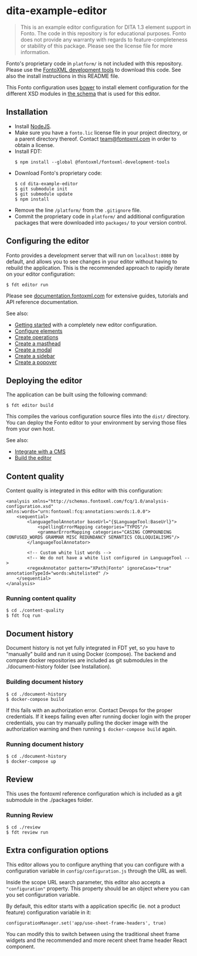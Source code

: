 # dita-example-editor

> This is an example editor configuration for DITA 1.3 element support in Fonto. The code in this repository is for
  educational purposes. Fonto does not provide any warranty with regards to feature-completeness or stability of this
  package. Please see the license file for more information.

Fonto's proprietary code in `platform/` is not included with this repository. Please use the [FontoXML
development tools](https://www.npmjs.com/package/@fontoxml/fontoxml-development-tools) to download this code. See also
the install instructions in this README file.

This Fonto configuration uses [bower](https://bower.io) to install element configuration for the different XSD modules
in [the schema](https://github.com/fontoxml/dita-example-schema-bundle) that is used for this editor.


## Installation

- Install [NodeJS](https://nodejs.org).
- Make sure you have a `fonto.lic` license file in your project directory, or a parent directory thereof. Contact
  [team@fontoxml.com](team@fontoxml.com) in order to obtain a license.
- Install FDT:
  ```
  $ npm install --global @fontoxml/fontoxml-development-tools
  ```
- Download Fonto's proprietary code:
  ```
  $ cd dita-example-editor
  $ git submodule init
  $ git submodule update
  $ npm install
  ```
- Remove the line `/platform/` from the `.gitignore` file.
- Commit the proprietary code in `platform/` and additional configuration packages that were downloaded into `packages/`
  to your version control.


## Configuring the editor

Fonto provides a development server that will run on `localhost:8080` by default, and allows you to see changes in your
editor without having to rebuild the application. This is the recommended approach to rapidly iterate on your editor
configuration:

```
$ fdt editor run
```

Please see [documentation.fontoxml.com](https://documentation.fontoxml.com/) for extensive guides, tutorials and API
reference documentation.

See also:
- [Getting started](https://documentation.fontoxml.com/editor/latest/getting-started-30015568.html) with a completely
  new editor configuration.
- [Configure elements](https://documentation.fontoxml.com/editor/latest/configure-elements-30024973.html)
- [Create operations](https://documentation.fontoxml.com/editor/latest/create-operations-30015649.html)
- [Create a masthead](https://documentation.fontoxml.com/editor/latest/create-a-masthead-30015704.html)
- [Create a modal](https://documentation.fontoxml.com/editor/latest/create-a-modal-25591873.html)
- [Create a sidebar](https://documentation.fontoxml.com/editor/latest/create-a-sidebar-25591877.html)
- [Create a popover](https://documentation.fontoxml.com/editor/latest/create-a-popover-30032241.html)


## Deploying the editor

The application can be built using the following command:

```
$ fdt editor build
```

This compiles the various configuration source files into the `dist/` directory. You can deploy the Fonto editor to your
environment by serving those files from your own host.

See also:

- [Integrate with a CMS](https://documentation.fontoxml.com/editor/latest/integrate-with-a-cms-3099086.html)
- [Build the editor](https://documentation.fontoxml.com/editor/latest/build-the-editor-25591923.html)


## Content quality

Content quality is integrated in this editor with this configuration:
```
<analysis xmlns="http://schemas.fontoxml.com/fcq/1.0/analysis-configuration.xsd" xmlns:words="urn:fontoxml:fcq:annotations:words:1.0.0">
	<sequential>
		<languageToolAnnotator baseUrl="{$LanguageTool:BaseUrl}">
			<spellingErrorMapping categories="TYPOS"/>
			<grammarErrorMapping categories="CASING COMPOUNDING CONFUSED_WORDS GRAMMAR MISC REDUNDANCY SEMANTICS COLLOQUIALISMS"/>
		</languageToolAnnotator>

		<!-- Custom white list words -->
		<!-- We do not have a white list configured in LanguageTool -->
		<regexAnnotator pattern="XPath|Fonto" ignoreCase="true" annotationTypeId="words:whitelisted" />
	</sequential>
</analysis>
```


### Running content quality

```
$ cd ./content-quality
$ fdt fcq run
```


## Document history

Document history is not yet fully integrated in FDT yet, so you have to "manually" build and run it
using Docker (compose).
The backend and compare docker repositories are included as git submodules in the ./document-history
folder (see Installation).


### Building document history

```
$ cd ./document-history
$ docker-compose build
```

If this fails with an authorization error. Contact Devops for the proper credentials.
If it keeps failing even after running docker login with the proper credentials, you can try
manually pulling the docker image with the authorization warning and then running
`$ docker-compose build` again.


### Running document history

```
$ cd ./document-history
$ docker-compose up
```


## Review

This uses the fontoxml reference configuration which is included as a git submodule in the
./packages folder.


### Running Review

```
$ cd ./review
$ fdt review run
```


## Extra configuration options

This editor allows you to configure anything that you can configure with a configuration variable in
`config/configuration.js` through the URL as well.

Inside the scope URL search parameter, this editor also accepts a `"configuration"` property. This property should be an
object where you can you set configuration variable.

By default, this editor starts with a  application specific (ie. not a product feature) configuration variable in it:
```
configurationManager.set('app/use-sheet-frame-headers', true)
```

You can modify this to switch between using the traditional sheet frame widgets and the recommended and more recent
sheet frame header React component.
